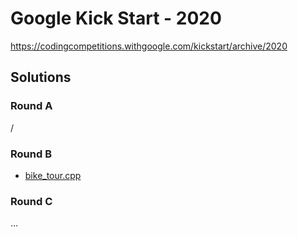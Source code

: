 # Google Kick Start - 2020
https://codingcompetitions.withgoogle.com/kickstart/archive/2020

## Solutions

### Round A
/

### Round B
- [bike_tour.cpp](rounds/b/bike_tour.cpp)


### Round C
...
